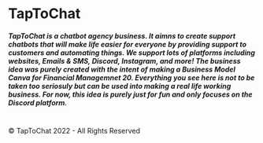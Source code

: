 <h1><b>TapToChat</b></h1>

<h5>TapToChat is a chatbot agency business. It aimns to create support chatbots that will make life easier for everyone by providing support to customers and automating things. We support lots of platforms including <b>websites, Emails & SMS, Discord, Instagram, and more</b>! The business idea was purely created with the intent of making a Business Model Canva for Financial Managemnet 20. Everything you see here is not to be taken too seriosuly but can be used into making a real life working business. For now, this idea is purely just for fun and only focuses on the Discord platform.</h5><br>

<footer>© TapToChat 2022 - All Rights Reserved</footer>